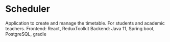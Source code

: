 # Scheduler
Application to create and manage the timetable. For students and academic teachers.
Frontend: React, ReduxToolkit
Backend: Java 11, Spring boot, PostgreSQL, gradle
